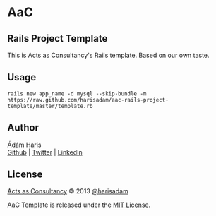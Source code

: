 # AaC 
## Rails Project Template 

This is Acts as Consultancy's Rails template. Based on our own taste.

## Usage ##

```
rails new app_name -d mysql --skip-bundle -m https://raw.github.com/harisadam/aac-rails-project-template/master/template.rb
```

## Author
Ádám Haris  
[Github](http://github.com/harisadam) | [Twitter](http://twitter.com/harisadam) | [LinkedIn](http://www.linkedin.com/in/harisadam) 

## License

[Acts as Consultancy](http://acts-as-consultancy.com) &copy; 2013
[@harisadam](http://twitter.com/harisadam)

AaC Template is released under the [MIT License](http://www.opensource.org/licenses/MIT).

